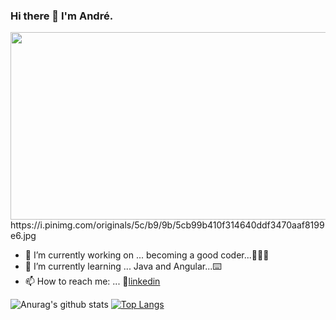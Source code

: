 
<!--![](https://github.com/AndrehW27/AndrehW27/blob/master/ReadmeImageGithub.jpg)

<img src="https://github.com/AndrehW27/AndrehW27/blob/master/ReadmeImageGithub.jpg" width="600" height="300" />
-->

### Hi there 👋 I'm André.

<img src="https://i.pinimg.com/originals/5c/b9/9b/5cb99b410f314640ddf3470aaf8199e6.jpg" width="600" height="300" />
https://i.pinimg.com/originals/5c/b9/9b/5cb99b410f314640ddf3470aaf8199e6.jpg

- 🔭 I’m currently working on ... becoming a good coder...👨🏻‍💻
- 🌱 I’m currently learning ... Java and Angular...⌨️
- 📫 How to reach me: ... 👔[linkedin](https://www.linkedin.com/in/andrecarvalho3/)

![Anurag's github stats](https://github-readme-stats.vercel.app/api?username=andrehw27&show_icons=true&theme=algolia) 
[![Top Langs](https://github-readme-stats.vercel.app/api/top-langs/?username=andrehw27&layout=compact&theme=algolia)](https://github.com/anuraghazra/github-readme-stats) 

  



<!--COMMENTS
https://github.com/anuraghazra/github-readme-stats#top-languages-card
-->




